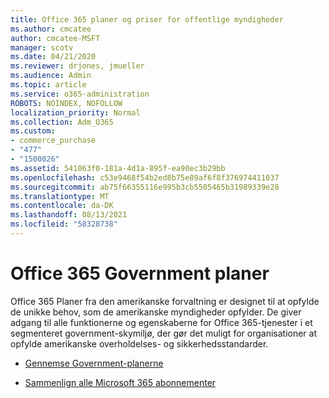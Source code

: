 ```yaml
---
title: Office 365 planer og priser for offentlige myndigheder
ms.author: cmcatee
author: cmcatee-MSFT
manager: scotv
ms.date: 04/21/2020
ms.reviewer: drjones, jmueller
ms.audience: Admin
ms.topic: article
ms.service: o365-administration
ROBOTS: NOINDEX, NOFOLLOW
localization_priority: Normal
ms.collection: Adm_O365
ms.custom:
- commerce_purchase
- "477"
- "1500026"
ms.assetid: 541063f0-181a-4d1a-895f-ea90ec3b29bb
ms.openlocfilehash: c53e9468f54b2ed8b75e89af6f8f376974411037
ms.sourcegitcommit: ab75f66355116e995b3cb5505465b31989339e28
ms.translationtype: MT
ms.contentlocale: da-DK
ms.lasthandoff: 08/13/2021
ms.locfileid: "58328738"
---
```

# <a name="office-365-government-plans"></a>Office 365 Government planer

Office 365 Planer fra den amerikanske forvaltning er designet til at opfylde de unikke behov, som de amerikanske myndigheder opfylder. De giver adgang til alle funktionerne og egenskaberne for Office 365-tjenester i et segmenteret government-skymiljø, der gør det muligt for organisationer at opfylde amerikanske overholdelses- og sikkerhedsstandarder.
  
- [Gennemse Government-planerne](https://products.office.com/government/compare-office-365-government-plans)

- [Sammenlign alle Microsoft 365 abonnementer](https://products.office.com/business/compare-more-office-365-for-business-plans)